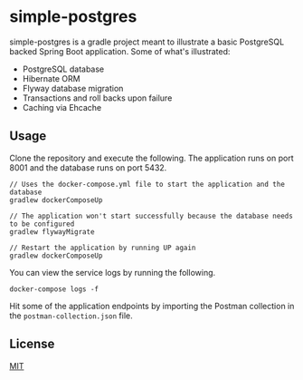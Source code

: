 # simple-postgres

simple-postgres is a gradle project meant to illustrate a basic PostgreSQL backed Spring Boot application.  Some of what's illustrated:

* PostgreSQL database
* Hibernate ORM
* Flyway database migration
* Transactions and roll backs upon failure
* Caching via Ehcache

## Usage

Clone the repository and execute the following.  The application runs on port 8001 and the database runs on port 5432.

```
// Uses the docker-compose.yml file to start the application and the database
gradlew dockerComposeUp

// The application won't start successfully because the database needs to be configured
gradlew flywayMigrate

// Restart the application by running UP again
gradlew dockerComposeUp
```

You can view the service logs by running the following.

```
docker-compose logs -f
```

Hit some of the application endpoints by importing the Postman collection in the `postman-collection.json` file.

## License
[MIT](https://choosealicense.com/licenses/mit/)